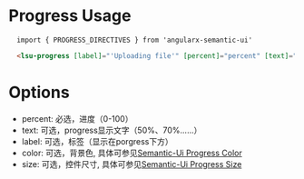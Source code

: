 # Progress Usage

```typesctript
  import { PROGRESS_DIRECTIVES } from 'angularx-semantic-ui'
```
```html
  <lsu-progress [label]="'Uploading file'" [percent]="percent" [text]="''" [color]="'teal'" [size]="'standard'"></lsu-progress>
```

# Options
- percent: 必选，进度（0-100）
- text: 可选，progress显示文字（50%、70%......）
- label: 可选，标签（显示在porgress下方）
- color: 可选，背景色, 具体可参见<a href="http://semantic-ui.com/modules/progress.html#color">Semantic-Ui Progress Color</a>
- size: 可选，控件尺寸, 具体可参见<a href="http://semantic-ui.com/modules/progress.html#size">Semantic-Ui Progress Size</a>
